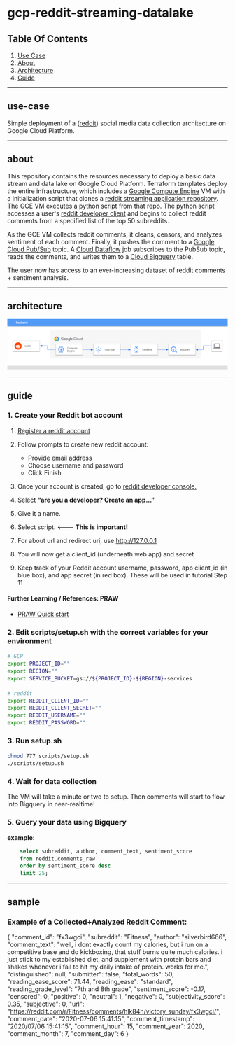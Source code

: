 # gcp-reddit-streaming-datalake

## Table Of Contents

1. [Use Case](#use-case)
2. [About](#about)
3. [Architecture](#architecture)
4. [Guide](#guide)

----

## use-case

Simple deployment of a ([reddit](https://www.reddit.com/c)) social media data collection architecture on Google Cloud Platform.

----

## about

This repository contains the resources necessary to deploy a basic data stream and data lake on Google Cloud Platform.  Terraform templates deploy the entire infrastructure, which includes a [Google Compute Engine](https://cloud.google.com/compute) VM with a initialization script that clones a [reddit streaming application repository](https://github.com/CYarros10/reddit-streaming-application). The GCE VM executes a python script from that repo.  The python script accesses a user's [reddit developer client](https://www.reddit.com/prefs/apps/) and begins to collect reddit comments from a specified list of the top 50 subreddits. 

As the GCE VM collects reddit comments, it cleans, censors, and analyzes sentiment of each comment. Finally, it pushes the comment to a [Google Cloud Pub/Sub](https://cloud.google.com/pubsub) topic.  A [Cloud Dataflow](https://cloud.google.com/dataflow) job subscribes to the PubSub topic, reads the comments, and writes them to a [Cloud Bigquery](https://cloud.google.com/bigquery) table.

The user now has access to an ever-increasing dataset of reddit comments + sentiment analysis.

----

## architecture

![Stack-Resources](images/architecture.png)

----

## guide

### 1. Create your Reddit bot account

1. [Register a reddit account](https://www.reddit.com/register/)

2. Follow prompts to create new reddit account:
    * Provide email address
    * Choose username and password
    * Click Finish

3. Once your account is created, go to [reddit developer console.](https://www.reddit.com/prefs/apps/)

4. Select **“are you a developer? Create an app...”**

5. Give it a name.

6. Select script.  <--- **This is important!**

7. For about url and redirect uri, use http://127.0.0.1

8. You will now get a client_id (underneath web app) and secret

9. Keep track of your Reddit account username, password, app client_id (in blue box), and app secret (in red box). These will be used in tutorial Step 11

#### Further Learning / References: PRAW

* [PRAW Quick start](https://praw.readthedocs.io/en/latest/getting_started/quick_start.html)

### 2. Edit scripts/setup.sh with the correct variables for your environment

```bash
# GCP
export PROJECT_ID=""
export REGION=""
export SERVICE_BUCKET=gs://${PROJECT_ID}-${REGION}-services

# reddit
export REDDIT_CLIENT_ID=""
export REDDIT_CLIENT_SECRET=""
export REDDIT_USERNAME=""
export REDDIT_PASSWORD=""
```

### 3. Run setup.sh

```bash
chmod 777 scripts/setup.sh
./scripts/setup.sh
```

### 4. Wait for data collection

The VM will take a minute or two to setup. Then comments will start to flow into Bigquery in near-realtime!

### 5. Query your data using Bigquery

**example:**

```sql
    select subreddit, author, comment_text, sentiment_score
    from reddit.comments_raw
    order by sentiment_score desc
    limit 25;
```

----

## sample

### Example of a Collected+Analyzed Reddit Comment:

{
    "comment_id": "fx3wgci",
    "subreddit": "Fitness",
    "author": "silverbird666",
    "comment_text": "well, i dont exactly count my calories, but i run on a competitive base and do kickboxing, that stuff burns quite much calories. i just stick to my established diet, and supplement with protein bars and shakes whenever i fail to hit my daily intake of protein. works for me.",
    "distinguished": null,
    "submitter": false,
    "total_words": 50,
    "reading_ease_score": 71.44,
    "reading_ease": "standard",
    "reading_grade_level": "7th and 8th grade",
    "sentiment_score": -0.17,
    "censored": 0,
    "positive": 0,
    "neutral": 1,
    "negative": 0,
    "subjectivity_score": 0.35,
    "subjective": 0,
    "url": "https://reddit.com/r/Fitness/comments/hlk84h/victory_sunday/fx3wgci/",
    "comment_date": "2020-07-06 15:41:15",
    "comment_timestamp": "2020/07/06 15:41:15",
    "comment_hour": 15,
    "comment_year": 2020,
    "comment_month": 7,
    "comment_day": 6
}
